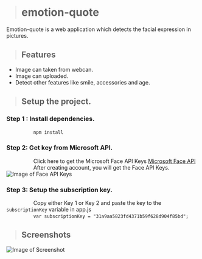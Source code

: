 > # emotion-quote

Emotion-quote is a web application which detects the facial expression in pictures.

> ## Features
* Image can taken from webcan.
* Image can uploaded.
* Detect other features like smile, accessories and age.

> ## Setup the project.  
### Step 1 : Install dependencies.
&nbsp; &nbsp; &nbsp; &nbsp; &nbsp; &nbsp; &nbsp; &nbsp; &nbsp; ```npm install ```  

### Step 2: Get key from Microsoft API.
&nbsp; &nbsp; &nbsp; &nbsp; &nbsp; &nbsp; &nbsp; &nbsp; &nbsp; Click here to get the Microsoft Face API Keys [Microsoft Face API](https://azure.microsoft.com/en-us/try/cognitive-services/?api=face-api)  
&nbsp; &nbsp; &nbsp; &nbsp; &nbsp; &nbsp; &nbsp; &nbsp; &nbsp; After creating account, you will get the Face API Keys.
![Image of Face API Keys](https://imgur.com/a/p3QGq3L)

### Step 3: Setup the subscription key.
&nbsp; &nbsp; &nbsp; &nbsp; &nbsp; &nbsp; &nbsp; &nbsp; &nbsp; Copy either Key 1 or Key 2 and paste the key to the ```subscriptionKey``` variable in app.js  
&nbsp; &nbsp; &nbsp; &nbsp; &nbsp; &nbsp; &nbsp; &nbsp; &nbsp; ```var subscriptionKey = "31a9aa5823fd4371b59f628d904f85bd";```

> ## Screenshots
![Image of Screenshot](https://imgur.com/a/EebYuLs)

